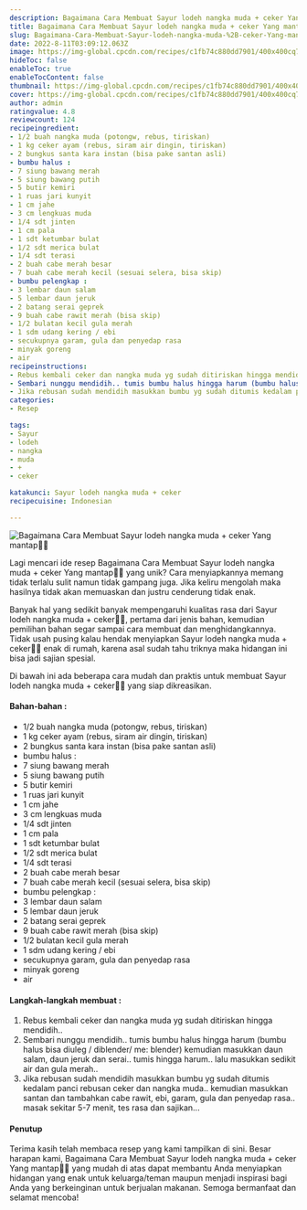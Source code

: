 ```yaml
---
description: Bagaimana Cara Membuat Sayur lodeh nangka muda + ceker Yang mantap"
title: Bagaimana Cara Membuat Sayur lodeh nangka muda + ceker Yang mantap
slug: Bagaimana-Cara-Membuat-Sayur-lodeh-nangka-muda-%2B-ceker-Yang-mantap
date: 2022-8-11T03:09:12.063Z
image: https://img-global.cpcdn.com/recipes/c1fb74c880dd7901/400x400cq70/photo.jpg
hideToc: false
enableToc: true
enableTocContent: false
thumbnail: https://img-global.cpcdn.com/recipes/c1fb74c880dd7901/400x400cq70/photo.jpg
cover: https://img-global.cpcdn.com/recipes/c1fb74c880dd7901/400x400cq70/photo.jpg
author: admin
ratingvalue: 4.8
reviewcount: 124
recipeingredient:
- 1/2 buah nangka muda (potongw, rebus, tiriskan)
- 1 kg ceker ayam (rebus, siram air dingin, tiriskan)
- 2 bungkus santa kara instan (bisa pake santan asli)
- bumbu halus :
- 7 siung bawang merah
- 5 siung bawang putih
- 5 butir kemiri
- 1 ruas jari kunyit
- 1 cm jahe
- 3 cm lengkuas muda
- 1/4 sdt jinten
- 1 cm pala
- 1 sdt ketumbar bulat
- 1/2 sdt merica bulat
- 1/4 sdt terasi
- 2 buah cabe merah besar
- 7 buah cabe merah kecil (sesuai selera, bisa skip)
- bumbu pelengkap :
- 3 lembar daun salam
- 5 lembar daun jeruk
- 2 batang serai geprek
- 9 buah cabe rawit merah (bisa skip)
- 1/2 bulatan kecil gula merah
- 1 sdm udang kering / ebi
- secukupnya garam, gula dan penyedap rasa
- minyak goreng
- air
recipeinstructions:
- Rebus kembali ceker dan nangka muda yg sudah ditiriskan hingga mendidih..
- Sembari nunggu mendidih.. tumis bumbu halus hingga harum (bumbu halus bisa diuleg / diblender/ me: blender) kemudian masukkan daun salam, daun jeruk dan serai.. tumis hingga harum.. lalu masukkan sedikit air dan gula merah..
- Jika rebusan sudah mendidih masukkan bumbu yg sudah ditumis kedalam panci rebusan ceker dan nangka muda.. kemudian masukkan santan dan tambahkan cabe rawit, ebi, garam, gula dan penyedap rasa.. masak sekitar 5-7 menit, tes rasa dan sajikan...
categories:
- Resep

tags:
- Sayur
- lodeh
- nangka
- muda
- +
- ceker

katakunci: Sayur lodeh nangka muda + ceker
recipecuisine: Indonesian

---
```


![Bagaimana Cara Membuat Sayur lodeh nangka muda + ceker Yang mantap👩‍🍳](https://img-global.cpcdn.com/recipes/c1fb74c880dd7901/400x400cq70/photo.jpg)

Lagi mencari ide resep Bagaimana Cara Membuat Sayur lodeh nangka muda + ceker Yang mantap👩‍🍳 yang unik? Cara menyiapkannya memang tidak terlalu sulit namun tidak gampang juga. Jika keliru mengolah maka hasilnya tidak akan memuaskan dan justru cenderung tidak enak.

Banyak hal yang sedikit banyak mempengaruhi kualitas rasa dari Sayur lodeh nangka muda + ceker👩‍🍳, pertama dari jenis bahan, kemudian pemilihan bahan segar sampai cara membuat dan menghidangkannya. Tidak usah pusing kalau hendak menyiapkan Sayur lodeh nangka muda + ceker👩‍🍳 enak di rumah, karena asal sudah tahu triknya maka hidangan ini bisa jadi sajian spesial.

Di bawah ini ada beberapa cara mudah dan praktis untuk membuat Sayur lodeh nangka muda + ceker👩‍🍳 yang siap dikreasikan.

<!--inarticleads1-->

#### Bahan-bahan :

- 1/2 buah nangka muda (potongw, rebus, tiriskan)
- 1 kg ceker ayam (rebus, siram air dingin, tiriskan)
- 2 bungkus santa kara instan (bisa pake santan asli)
- bumbu halus :
- 7 siung bawang merah
- 5 siung bawang putih
- 5 butir kemiri
- 1 ruas jari kunyit
- 1 cm jahe
- 3 cm lengkuas muda
- 1/4 sdt jinten
- 1 cm pala
- 1 sdt ketumbar bulat
- 1/2 sdt merica bulat
- 1/4 sdt terasi
- 2 buah cabe merah besar
- 7 buah cabe merah kecil (sesuai selera, bisa skip)
- bumbu pelengkap :
- 3 lembar daun salam
- 5 lembar daun jeruk
- 2 batang serai geprek
- 9 buah cabe rawit merah (bisa skip)
- 1/2 bulatan kecil gula merah
- 1 sdm udang kering / ebi
- secukupnya garam, gula dan penyedap rasa
- minyak goreng
- air

<!--inarticleads2-->

#### Langkah-langkah membuat :

1. Rebus kembali ceker dan nangka muda yg sudah ditiriskan hingga mendidih..
1. Sembari nunggu mendidih.. tumis bumbu halus hingga harum (bumbu halus bisa diuleg / diblender/ me: blender) kemudian masukkan daun salam, daun jeruk dan serai.. tumis hingga harum.. lalu masukkan sedikit air dan gula merah..
1. Jika rebusan sudah mendidih masukkan bumbu yg sudah ditumis kedalam panci rebusan ceker dan nangka muda.. kemudian masukkan santan dan tambahkan cabe rawit, ebi, garam, gula dan penyedap rasa.. masak sekitar 5-7 menit, tes rasa dan sajikan...

#### Penutup

Terima kasih telah membaca resep yang kami tampilkan di sini. Besar harapan kami, Bagaimana Cara Membuat Sayur lodeh nangka muda + ceker Yang mantap👩‍🍳 yang mudah di atas dapat membantu Anda menyiapkan hidangan yang enak untuk keluarga/teman maupun menjadi inspirasi bagi Anda yang berkeinginan untuk berjualan makanan. Semoga bermanfaat dan selamat mencoba!